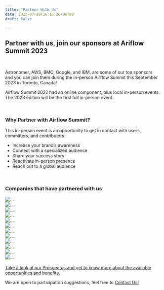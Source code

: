 ```yaml
---
title: "Partner With Us"
date: 2023-07-19T16:15:26-06:00
draft: false

---
```


## Partner with us, join our sponsors at Ariflow Summit 2023

<br>

Astronomer, AWS, BMC, Google, and IBM, are some of our top sponsors and you can join them during the in-person Airflow Summit this September 2023 in Toronto, Canada!

<!--<img src="/images/blog/.png" class="img-fluid mx-auto d-block" >
<br>-->


Airflow Summit 2022 had an online component, plus local in-person events. The 2023 edition will be the first full in-person event.

<br>

### Why Partner with Airflow Summit?

This in-person event is an opportunity to get in contact with users, committers, and contributors.

 * Increase your brand’s awareness 
 * Connect with a specialized audience 
 * Share your success story 
 * Reactivate in-person presence 
 * Reach out to a global audience 


<br>

### Companies that have partnered with us


<div class="row row-cols-1 row-cols-md-3">
  <div class="col mb-2">
    <div class="card">
      <img src="/images/partners/astronomer.png" class="card-img-top" alt="...">
    </div>
  </div>
  <div class="col mb-2">
    <div class="card">
      <img src="/images/partners/aws.png" class="card-img-top" alt="...">
    </div>
  </div>
  <div class="col mb-2">
    <div class="card">
      <img src="/images/partners/bmc.png" class="card-img-top" alt="...">
    </div>
  </div>
  <div class="col mb-2">
    <div class="card">
      <img src="/images/partners/google-cloud.png" class="card-img-top" alt="...">
    </div>
  </div>
  
</div>


<div class="row row-cols-1 row-cols-md-3">
  <div class="col mb-2">
    <div class="card">
      <img src="/images/partners/IBM.png" class="card-img-top" alt="...">
    </div>
  </div>
  <div class="col mb-2">
    <div class="card">
      <img src="/images/partners/manning.png" class="card-img-top" alt="...">
    </div>
  </div>
  <div class="col mb-2">
    <div class="card">
      <img src="/images/partners/montecarlo.png" class="card-img-top" alt="...">
    </div>
  </div>
  <div class="col mb-2">
    <div class="card">
      <img src="/images/partners/packt-logo.png" class="card-img-top" alt="...">
    </div>
  </div>
</div>

<div class="row row-cols-1 row-cols-md-3">
  <div class="col mb-2">
    <div class="card">
      <img src="/images/partners/preset.png" class="card-img-top" alt="...">
    </div>
  </div>
  <div class="col mb-2">
    <div class="card">
      <img src="/images/partners/Qbiz.png" class="card-img-top" alt="...">
    </div>
  </div>
  <div class="col mb-2">
    <div class="card">
      <img src="/images/partners/lake.png" class="card-img-top" alt="...">
    </div>
  </div>
  <div class="col mb-2">
    <div class="card">
      <img src="/images/partners/unravel.png" class="card-img-top" alt="...">
    </div>
  </div>
</div>

<br>

<div class="text-center">
<a href="https://docs.google.com/presentation/d/1GR-V-3sEExDPAIQKg_fUZWSU2lNpwbAyfP1MiZjyWhw/edit?usp=sharing" target="_blank">Take a look at our Prospectus and get to know more about the available opportunities and benefits.</a>

We are open to participation suggestions, feel free to [Contact Us!](mailto:info@airflowsummit.org)

</div>